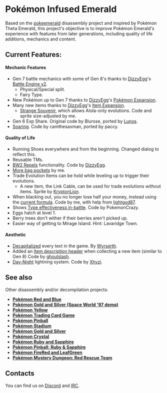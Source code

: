 # Pokémon Infused Emerald

Based on the [pokeemerald](https://github.com/pret/pokeemerald) disassembly project and inspired by Pokémon Theta Emerald, this project's objective is to improve Pokémon Emerald's experience with features from later generations, including quality of life additions, mechanics and content.

## Current Features:
#### Mechanic Features
* Gen 7 battle mechanics with some of Gen 8's thanks to [DizzyEgg](https://github.com/dizzyeggg)'s [Battle Engine v2](https://github.com/dizzyeggg/pokeemerald/tree/battle_engine_v2).
	* Physical/Special split.
	* Fairy Type.
* New Pokémon up to Gen 7 thanks to [DizzyEgg](https://github.com/dizzyeggg)'s [Pokémon Expansion](https://github.com/dizzyeggg/pokeemerald/tree/pokemon_expansion).
* Many new items thanks to [DizzyEgg](https://github.com/dizzyeggg)'s [Item Expansion](https://github.com/DizzyEggg/pokeemerald/tree/item_expansion).
	* [Strange Souvenir](https://github.com/AsparagusEduardo/pokeemerald/tree/AlolanEvolution), which allows Alola-only evolutions. Code and sprite size-adjusted by me.
* Gen 6 Exp Share. Original code by Blurose, ported by [Lunos](https://github.com/LOuroboros).
* [Soaring](https://www.pokecommunity.com/showthread.php?t=422107). Code by camthesaxman, ported by paccy.
#### Quality of Life
* Running Shoes everywhere and from the beginning. Changed dialog to reflect this.
* Reusable TMs.
* [BW2 Repels](https://github.com/DizzyEggg/pokeemerald/tree/repel) functionality.  Code by [DizzyEgg](https://github.com/dizzyeggg).
* [More bag pockets](https://github.com/AsparagusEduardo/pokeemerald/tree/BetterBag) by me.
* Trade Evolution Items can be hold while leveling up to trigger their evolutions.
	* A new item, the Link Cable, can be used for trade evolutions without items. Sprite by [KryptonLion](https://www.deviantart.com/kryptonlion).
*  When blacking out, you no longer lose half your money, instead using the [current formula](https://github.com/AsparagusEduardo/pokeemerald/tree/WhiteOutMoney). Code by me, with help from [lightgod87](https://github.com/lightgod87).
* Shows [Type effectiveness in-battle](https://www.pokecommunity.com/showthread.php?p=10167016#post10167016). Code by PokemonCrazy.
* Eggs hatch at level 1.
* Berry trees don't wither if their berries aren't picked up.
* Easier way of getting to Mirage Island. Hint: Lavaridge Town.

#### Aesthetic
* [Decapitalized](https://github.com/xhyzi/pokeemerald/tree/dns) every text in the game. By [Wyrserth](https://github.com/Wyrserth).
*  Added an [Item description header](https://github.com/ghoulslash/pokeemerald/tree/item_desc_header) when collecting a new item (similar to Gen 8) Code by [ghoulslash](https://github.com/ghoulslash).
* [Day-Night](https://github.com/xhyzi/pokeemerald/tree/dns) lightning system. Code by [Xhyzi](https://github.com/xhyzi).

## See also

Other disassembly and/or decompilation projects:
* [**Pokémon Red and Blue**](https://github.com/pret/pokered)
* [**Pokémon Gold and Silver (Space World '97 demo)**](https://github.com/pret/pokegold-spaceworld)
* [**Pokémon Yellow**](https://github.com/pret/pokeyellow)
* [**Pokémon Trading Card Game**](https://github.com/pret/poketcg)
* [**Pokémon Pinball**](https://github.com/pret/pokepinball)
* [**Pokémon Stadium**](https://github.com/pret/pokestadium)
* [**Pokémon Gold and Silver**](https://github.com/pret/pokegold)
* [**Pokémon Crystal**](https://github.com/pret/pokecrystal)
* [**Pokémon Ruby and Sapphire**](https://github.com/pret/pokeruby)
* [**Pokémon Pinball: Ruby & Sapphire**](https://github.com/pret/pokepinballrs)
* [**Pokémon FireRed and LeafGreen**](https://github.com/pret/pokefirered)
* [**Pokémon Mystery Dungeon: Red Rescue Team**](https://github.com/pret/pmd-red)

## Contacts

You can find us on [Discord](https://discord.gg/d5dubZ3) and [IRC](https://kiwiirc.com/client/irc.freenode.net/?#pret).